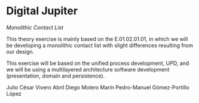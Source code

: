 # Digital Jupiter
*Monolithic Contact List*

This theory exercise is mainly based on the E.01.02.01.01, in which we will be developing a monolithic contact list with slight differences resulting from our design. 

This exercise will be based on the unified process development, UPD, and we will be using a multilayered architecture software development (presentation, domain and persistence).

Julio César Vivero Abril
Diego Molero Marín
Pedro-Manuel Gómez-Portillo López
